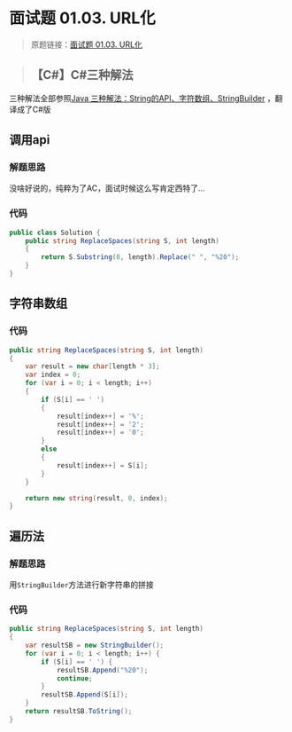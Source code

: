 # 面试题 01.03. URL化
> 原题链接：[面试题 01.03. URL化](https://leetcode-cn.com/problems/string-to-url-lcci)

> ## 【C#】C#三种解法

三种解法全部参照[Java 三种解法：String的API、字符数组、StringBuilder](https://leetcode-cn.com/problems/string-to-url-lcci/solution/java-san-chong-jie-fa-stringde-api-zi-fu-shu-zu-st/)
，翻译成了C#版
## 调用api
### 解题思路
没啥好说的，纯粹为了AC，面试时候这么写肯定西特了...
### 代码
```csharp
public class Solution {
    public string ReplaceSpaces(string S, int length)
    {
        return S.Substring(0, length).Replace(" ", "%20");
    }
}
```

## 字符串数组
### 代码
```csharp
public string ReplaceSpaces(string S, int length)
{
    var result = new char[length * 3];
    var index = 0;
    for (var i = 0; i < length; i++)
    {
        if (S[i] == ' ')
        {
            result[index++] = '%';
            result[index++] = '2';
            result[index++] = '0';
        }
        else
        {
            result[index++] = S[i];
        }
    }

    return new string(result, 0, index);
}
```

##  遍历法
### 解题思路
用``StringBuilder``方法进行新字符串的拼接
### 代码
```csharp
public string ReplaceSpaces(string S, int length)
{
    var resultSB = new StringBuilder();
    for (var i = 0; i < length; i++) {
        if (S[i] == ' ') {
            resultSB.Append("%20");
            continue;
        }
        resultSB.Append(S[i]);
    }
    return resultSB.ToString();
}
```

